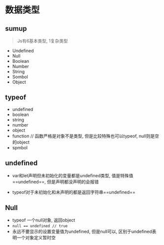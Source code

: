 # 数据类型

## sumup

> Js有6基本类型, 1复杂类型

- Undefined
- Null
- Boolean
- Number
- String
- Sombol
- Object

## typeof

- undefined
- boolean
- string
- number
- object
- function // 函数严格是对象不是类型, 但是比较特殊也可以typeof, null则是空的object
- spmbol

## undefined

- var和let声明但未初始化的变量都是undefined类型, 值是特殊值==undefined==, 但是声明都没声明的会报错

- typeof对于未初始化和未声明的都是返回字符串==undefined==

## Null

- typeof 一个null对象, 返回object
- `null == undefined // true` 
- 永远不要显示的设置变量值为undefined, 但是null可以, 区别于undefined表明一个对象定义暂时空